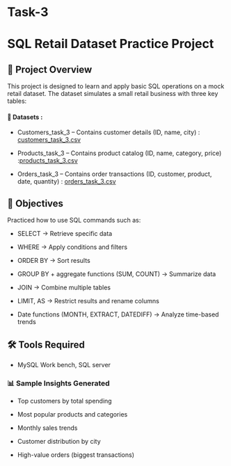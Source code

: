# Task-3
# SQL Retail Dataset Practice Project
## 📌 Project Overview

This project is designed to learn and apply basic SQL operations on a mock retail dataset. The dataset simulates a small retail business with three key tables:

#### 📂 Datasets :

- Customers_task_3 – Contains customer details (ID, name, city) : [customers_task_3.csv](https://github.com/user-attachments/files/22167353/customers_task_3.csv)


- Products_task_3  – Contains product catalog (ID, name, category, price) :[products_task_3.csv](https://github.com/user-attachments/files/22167357/products_task_3.csv)

- Orders_task_3  – Contains order transactions (ID, customer, product, date, quantity) : [orders_task_3.csv](https://github.com/user-attachments/files/22167356/orders_task_3.csv)


## 🎯 Objectives

Practiced how to use SQL commands such as:

- SELECT → Retrieve specific data

- WHERE → Apply conditions and filters

- ORDER BY → Sort results

- GROUP BY + aggregate functions (SUM, COUNT) → Summarize data

- JOIN → Combine multiple tables

- LIMIT, AS → Restrict results and rename columns

- Date functions (MONTH, EXTRACT, DATEDIFF) → Analyze time-based trends

## 🛠 Tools Required

- MySQL Work bench, SQL server

### 📊 Sample Insights Generated

- Top customers by total spending

- Most popular products and categories

- Monthly sales trends

- Customer distribution by city

- High-value orders (biggest transactions)

